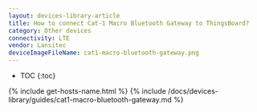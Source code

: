 ```yaml
---
layout: devices-library-article
title: How to connect Cat-1 Macro Bluetooth Gateway to ThingsBoard?
category: Other devices
connectivity: LTE
vendor: Lansitec
deviceImageFileName: cat1-macro-bluetooth-gateway.png
---
```


* TOC
{:toc}

{% include get-hosts-name.html %}
{% include /docs/devices-library/guides/cat1-macro-bluetooth-gateway.md %}